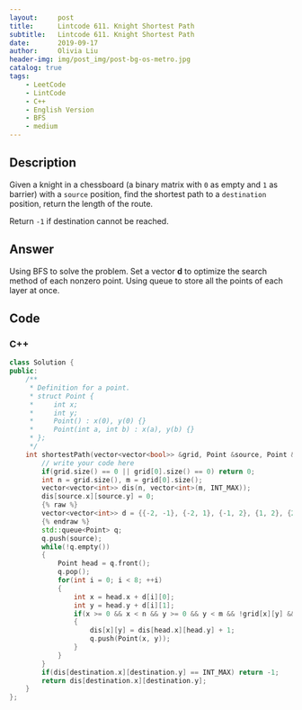 ```yaml
---
layout:     post
title:      Lintcode 611. Knight Shortest Path
subtitle:   Lintcode 611. Knight Shortest Path
date:       2019-09-17
author:     Olivia Liu
header-img: img/post_img/post-bg-os-metro.jpg
catalog: true
tags:
    - LeetCode
    - LintCode
    - C++
    - English Version
    - BFS
    - medium
---
```


## Description

Given a knight in a chessboard (a binary matrix with `0` as empty and `1` as barrier) with a `source` position, find the shortest path to a `destination` position, return the length of the route.

Return `-1` if destination cannot be reached.


## Answer
Using BFS to solve the problem. Set a vector **d** to optimize the search method of each nonzero point. Using queue to store all the points of each layer at once.

## 	Code

### C++

```c++
class Solution {
public:
    /**
     * Definition for a point.
     * struct Point {
     *     int x;
     *     int y;
     *     Point() : x(0), y(0) {}
     *     Point(int a, int b) : x(a), y(b) {}
     * };
     */
    int shortestPath(vector<vector<bool>> &grid, Point &source, Point &destination) {
        // write your code here
        if(grid.size() == 0 || grid[0].size() == 0) return 0;
        int n = grid.size(), m = grid[0].size();
        vector<vector<int>> dis(n, vector<int>(m, INT_MAX));
        dis[source.x][source.y] = 0;
        {% raw %}
        vector<vector<int>> d = {{-2, -1}, {-2, 1}, {-1, 2}, {1, 2}, {2, 1}, {2, -1}, {1, -2}, {-1, -2}};
        {% endraw %}
        std::queue<Point> q;
        q.push(source);
        while(!q.empty())
        {
            Point head = q.front();
            q.pop();
            for(int i = 0; i < 8; ++i)
            {
                int x = head.x + d[i][0];
                int y = head.y + d[i][1];
                if(x >= 0 && x < n && y >= 0 && y < m && !grid[x][y] && dis[head.x][head.y] + 1 < dis[x][y])
                {
                    dis[x][y] = dis[head.x][head.y] + 1;
                    q.push(Point(x, y));
                }
            }
        }
        if(dis[destination.x][destination.y] == INT_MAX) return -1;
        return dis[destination.x][destination.y];
    }
};
```

